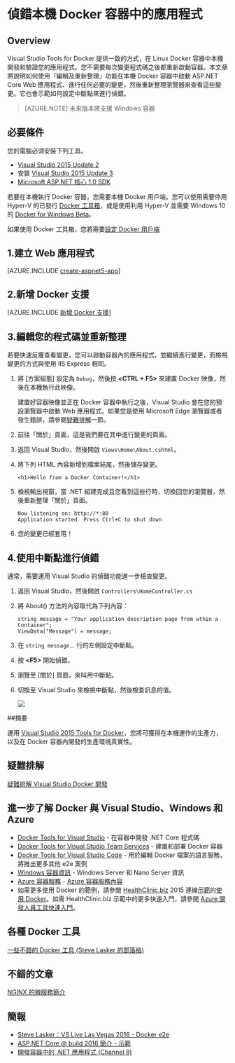 <properties
   pageTitle="偵錯本機 Docker 容器中的應用程式 | Microsoft Azure"
   description="了解如何透過「編輯和重新整理」來修改在本機 Docker 容器中執行的應用程式、重新整理容器，以及設定偵錯中斷點"
   services="azure-container-service"
   documentationCenter="na"
   authors="mlearned"
   manager="douge"
   editor="" />
<tags
   ms.service="multiple"
   ms.devlang="dotnet"
   ms.topic="article"
   ms.tgt_pltfrm="na"
   ms.workload="multiple"
   ms.date="07/22/2016"
   ms.author="mlearned" />

# 偵錯本機 Docker 容器中的應用程式

## Overview
Visual Studio Tools for Docker 提供一致的方式，在 Linux Docker 容器中本機開發和驗證您的應用程式。您不需要每次變更程式碼之後都重新啟動容器。本文章將說明如何使用「編輯及重新整理」功能在本機 Docker 容器中啟動 ASP.NET Core Web 應用程式、進行任何必要的變更，然後重新整理瀏覽器來查看這些變更。它也會示範如何設定中斷點來進行偵錯。

> [AZURE.NOTE] 未來版本將支援 Windows 容器

## 必要條件
您的電腦必須安裝下列工具。

- [Visual Studio 2015 Update 2](https://go.microsoft.com/fwlink/?LinkId=691978)
- 安裝 [Visual Studio 2015 Update 3](https://go.microsoft.com/fwlink/?LinkId=691129)
- [Microsoft ASP.NET 核心 1.0 SDK](https://go.microsoft.com/fwlink/?LinkID=809122)

若要在本機執行 Docker 容器，您需要本機 Docker 用戶端。您可以使用需要停用 Hyper-V 的已發行 [Docker 工具箱](https://www.docker.com/products/overview#/docker_toolbox)，或是使用利用 Hyper-V 並需要 Windows 10 的 [Docker for Windows Beta](https://beta.docker.com)。

如果使用 Docker 工具箱，您將需要[設定 Docker 用戶端](./vs-azure-tools-docker-setup.md)

## 1\.建立 Web 應用程式

[AZURE.INCLUDE [create-aspnet5-app](../includes/create-aspnet5-app.md)]

## 2\.新增 Docker 支援

[AZURE.INCLUDE [新增 Docker 支援](../includes/vs-azure-tools-docker-add-docker-support.md)]


## 3\.編輯您的程式碼並重新整理

若要快速反覆查看變更，您可以啟動容器內的應用程式，並繼續進行變更，而檢視變更的方式與使用 IIS Express 相同。

1. 將 [方案組態] 設定為 `Debug`，然後按 **&lt;CTRL + F5>** 來建置 Docker 映像，然後在本機執行此映像。

    建置好容器映像並正在 Docker 容器中執行之後，Visual Studio 會在您的預設瀏覽器中啟動 Web 應用程式。如果您是使用 Microsoft Edge 瀏覽器或者發生錯誤，請參閱[疑難排解](vs-azure-tools-docker-troubleshooting-docker-errors.md)一節。

1. 前往「關於」頁面，這是我們要在其中進行變更的頁面。

1. 返回 Visual Studio，然後開啟 `Views\Home\About.cshtml`。

1. 將下列 HTML 內容新增到檔案結尾，然後儲存變更。

	```
	<h1>Hello from a Docker Container!</h1>
	```

1.	檢視輸出視窗，當 .NET 組建完成且您看到這些行時，切換回您的瀏覽器，然後重新整理「關於」頁面。

    ```
    Now listening on: http://*:80
    Application started. Press Ctrl+C to shut down
    ```

1.	您的變更已經套用！

## 4\.使用中斷點進行偵錯

通常，需要運用 Visual Studio 的偵錯功能進一步檢查變更。

1.	返回 Visual Studio，然後開啟 `Controllers\HomeController.cs`

1.  將 About() 方法的內容取代為下列內容：

	```
	string message = "Your application description page from wthin a Container";
	ViewData["Message"] = message;
    ````

1.  在 `string message`... 行的左側設定中斷點。

1.  按 **&lt;F5>** 開始偵錯。

1.  瀏覽至 [關於] 頁面，來叫用中斷點。

1.  切換至 Visual Studio 來檢視中斷點，然後檢查訊息的值。

	![][2]

##摘要

運用 [Visual Studio 2015 Tools for Docker](https://aka.ms/DockerToolsForVS)，您將可獲得在本機運作的生產力，以及在 Docker 容器內開發的生產環境真實性。

## 疑難排解

[疑難排解 Visual Studio Docker 開發](vs-azure-tools-docker-troubleshooting-docker-errors.md)

## 進一步了解 Docker 與 Visual Studio、Windows 和 Azure

- [Docker Tools for Visual Studio](http://aka.ms/dockertoolsforvs) - 在容器中開發 .NET Core 程式碼
- [Docker Tools for Visual Studio Team Services](http://aka.ms/dockertoolsforvsts) - 建置和部署 Docker 容器
- [Docker Tools for Visual Studio Code](http://aka.ms/dockertoolsforvscode) - 用於編輯 Docker 檔案的語言服務，將推出更多其他 e2e 案例
- [Windows 容器資訊](http://aka.ms/containers) - Windows Server 和 Nano Server 資訊
- [Azure 容器服務](https://azure.microsoft.com/services/container-service/) - [Azure 容器服務內容](http://aka.ms/AzureContainerService)
-    如需更多使用 Docker 的範例，請參閱 [HealthClinic.biz](https://github.com/Microsoft/HealthClinic.biz) 2015 連線[示範](https://blogs.msdn.microsoft.com/visualstudio/2015/12/08/connectdemos-2015-healthclinic-biz/)的[使用 Docker](https://github.com/Microsoft/HealthClinic.biz/wiki/Working-with-Docker)。如需 HealthClinic.biz 示範中的更多快速入門，請參閱 [Azure 開發人員工具快速入門](https://github.com/Microsoft/HealthClinic.biz/wiki/Azure-Developer-Tools-Quickstarts)。

## 各種 Docker 工具

[一些不錯的 Docker 工具 (Steve Lasker 的部落格)](https://blogs.msdn.microsoft.com/stevelasker/2016/03/25/some-great-docker-tools/)

## 不錯的文章

[NGINX 的微服務簡介](https://www.nginx.com/blog/introduction-to-microservices/)

## 簡報

- [Steve Lasker：VS Live Las Vegas 2016 - Docker e2e](https://github.com/SteveLasker/Presentations/blob/master/VSLive2016/Vegas/)
- [ASP.NET Core @ build 2016 簡介 - 示範](https://channel9.msdn.com/Events/Build/2016/B810)
- [開發容器中的 .NET 應用程式 (Channel 9)](https://blogs.msdn.microsoft.com/stevelasker/2016/02/19/developing-asp-net-apps-in-docker-containers/)

[2]: ./media/vs-azure-tools-docker-edit-and-refresh/breakpoint.png

<!---HONumber=AcomDC_0921_2016-->